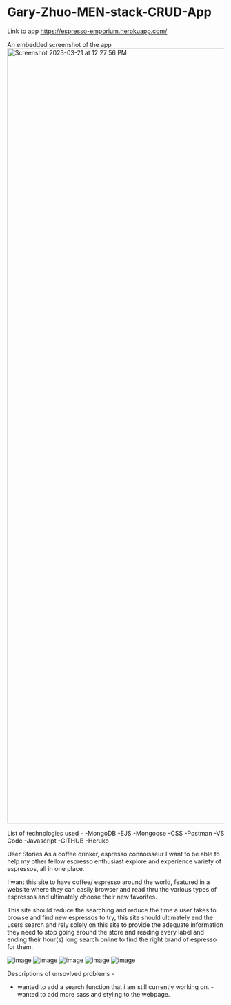 # Gary-Zhuo-MEN-stack-CRUD-App

Link to app
https://espresso-emporium.herokuapp.com/


An embedded screenshot of the app
<img width="1796" alt="Screenshot 2023-03-21 at 12 27 56 PM" src="https://user-images.githubusercontent.com/108549074/226692861-82a36511-4661-406d-8d57-83cead6709f4.png">



List of technologies used -
-MongoDB
-EJS
-Mongoose 
-CSS
-Postman
-VS Code
-Javascript
-GITHUB
-Heruko


User Stories
As a coffee drinker, espresso connoisseur I want to be able to help my other fellow espresso enthusiast explore and experience variety of espressos, all in one place.

I want this site to have coffee/ espresso around the world, featured in a website where they can easily browser and read thru the various types of espressos and ultimately choose their new favorites.

This site should reduce the searching and reduce the time a user takes to browse and find new espressos to try, this site should ultimateIy end the users search and rely solely on this site to provide the adequate information they need to stop going around the store and reading every label and ending their hour(s) long search online to find the right brand of espresso for them.




![image](https://user-images.githubusercontent.com/108549074/226693296-81fe1a3a-9a16-4b8f-8fde-f42bf09a882b.png)
![image](https://user-images.githubusercontent.com/108549074/226693336-a8ce0d95-6e36-4456-8cba-7447da1c9be6.png)
![image](https://user-images.githubusercontent.com/108549074/226693382-fc952b86-f506-4886-beb4-bc2e6df80a69.png)
![image](https://user-images.githubusercontent.com/108549074/226693419-e91f84b9-3812-4505-80f3-f0ace2fa08c6.png)
![image](https://user-images.githubusercontent.com/108549074/226693453-24d0d67d-b749-42f4-adc3-887908c7ae7e.png)



Descriptions of unsovlved problems -
- wanted to add a search function that i am still currently working on.
-wanted to add more sass and styling to the webpage.

